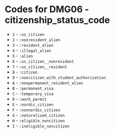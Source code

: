 # Codes for DMG06 - citizenship_status_code
* `1` - `:us_citizen`
* `2` - `:nonresident_alien`
* `3` - `:resident_alien`
* `4` - `:illegal_alien`
* `5` - `:alien`
* `6` - `:us_citizen__nonresident`
* `7` - `:us_citizen__resident`
* `8` - `:citizen`
* `9` - `:noncitizen_with_student_authorization`
* `A` - `:nonpermanent_resident_alien`
* `B` - `:permanent_visa`
* `C` - `:temporary_visa`
* `D` - `:work_permit`
* `E` - `:nordic_citizen`
* `F` - `:nonnordic_citizen`
* `G` - `:naturalized_citizen`
* `H` - `:eligible_noncitizen`
* `I` - `:ineligible_noncitizen`

